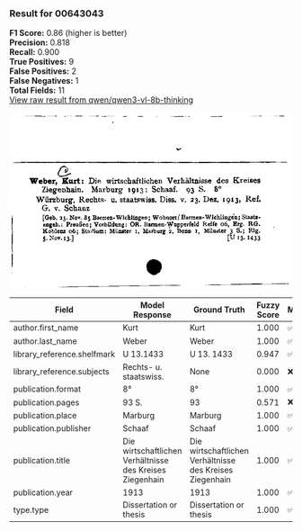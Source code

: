 ### Result for 00643043
**F1 Score:** 0.86 (higher is better)<br>**Precision:** 0.818<br>**Recall:** 0.900<br>**True Positives:** 9<br>**False Positives:** 2<br>**False Negatives:** 1<br>**Total Fields:** 11<br>[View raw result from qwen/qwen3-vl-8b-thinking](https://github.com/RISE-UNIBAS/humanities_data_benchmark/blob/main/results/2025-10-17/T0247/request_T0247_00643043.json)

<img src="https://github.com/RISE-UNIBAS/humanities_data_benchmark/blob/main/benchmarks/zettelkatalog/images/00643043.jpg?raw=true" alt="00643043" width="600px">

| Field | Model Response | Ground Truth | Fuzzy Score | Match |
|-------|----------------|--------------|-------------|-------|
| author.first_name | Kurt | Kurt | 1.000 | ✅ |
| author.last_name | Weber | Weber | 1.000 | ✅ |
| library_reference.shelfmark | U 13.1433 | U 13. 1433 | 0.947 | ✅ |
| library_reference.subjects | Rechts- u. staatswiss. | None | 0.000 | ❌ |
| publication.format | 8° | 8° | 1.000 | ✅ |
| publication.pages | 93 S. | 93 | 0.571 | ❌ |
| publication.place | Marburg | Marburg | 1.000 | ✅ |
| publication.publisher | Schaaf | Schaaf | 1.000 | ✅ |
| publication.title | Die wirtschaftlichen Verhältnisse des Kreises Ziegenhain | Die wirtschaftlichen Verhältnisse des Kreises Ziegenhain | 1.000 | ✅ |
| publication.year | 1913 | 1913 | 1.000 | ✅ |
| type.type | Dissertation or thesis | Dissertation or thesis | 1.000 | ✅ |
